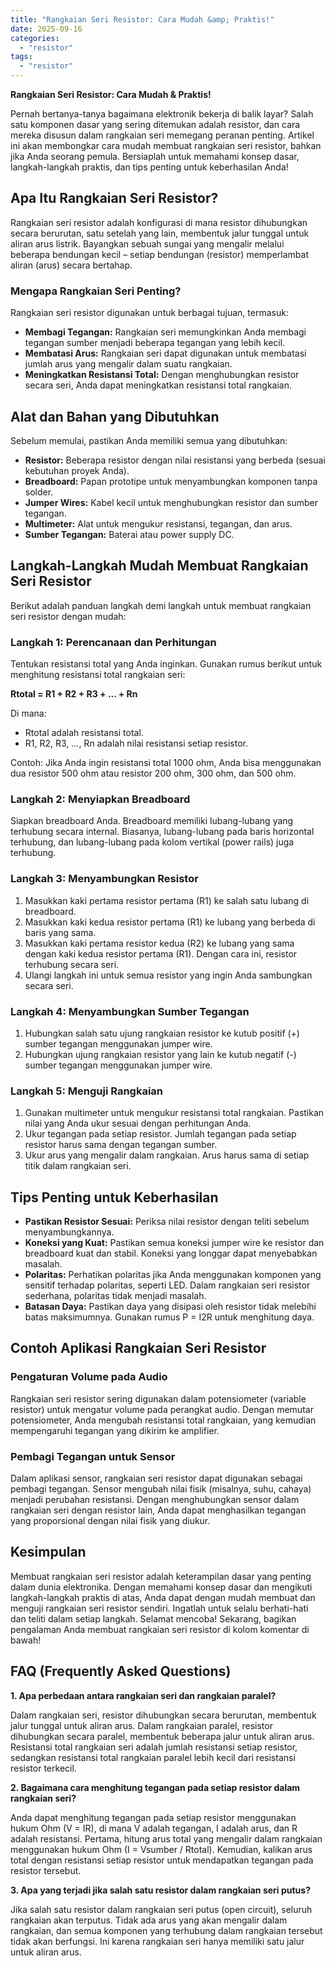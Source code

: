 ```yaml
---
title: "Rangkaian Seri Resistor: Cara Mudah &amp; Praktis!"
date: 2025-09-16
categories: 
  - "resistor"
tags: 
  - "resistor"
---
```


**Rangkaian Seri Resistor: Cara Mudah & Praktis!**

Pernah bertanya-tanya bagaimana elektronik bekerja di balik layar? Salah satu komponen dasar yang sering ditemukan adalah resistor, dan cara mereka disusun dalam rangkaian seri memegang peranan penting. Artikel ini akan membongkar cara mudah membuat rangkaian seri resistor, bahkan jika Anda seorang pemula. Bersiaplah untuk memahami konsep dasar, langkah-langkah praktis, dan tips penting untuk keberhasilan Anda!

## Apa Itu Rangkaian Seri Resistor?

Rangkaian seri resistor adalah konfigurasi di mana resistor dihubungkan secara berurutan, satu setelah yang lain, membentuk jalur tunggal untuk aliran arus listrik. Bayangkan sebuah sungai yang mengalir melalui beberapa bendungan kecil – setiap bendungan (resistor) memperlambat aliran (arus) secara bertahap.

### Mengapa Rangkaian Seri Penting?

Rangkaian seri resistor digunakan untuk berbagai tujuan, termasuk:

- **Membagi Tegangan:** Rangkaian seri memungkinkan Anda membagi tegangan sumber menjadi beberapa tegangan yang lebih kecil.
- **Membatasi Arus:** Rangkaian seri dapat digunakan untuk membatasi jumlah arus yang mengalir dalam suatu rangkaian.
- **Meningkatkan Resistansi Total:** Dengan menghubungkan resistor secara seri, Anda dapat meningkatkan resistansi total rangkaian.

## Alat dan Bahan yang Dibutuhkan

Sebelum memulai, pastikan Anda memiliki semua yang dibutuhkan:

- **Resistor:** Beberapa resistor dengan nilai resistansi yang berbeda (sesuai kebutuhan proyek Anda).
- **Breadboard:** Papan prototipe untuk menyambungkan komponen tanpa solder.
- **Jumper Wires:** Kabel kecil untuk menghubungkan resistor dan sumber tegangan.
- **Multimeter:** Alat untuk mengukur resistansi, tegangan, dan arus.
- **Sumber Tegangan:** Baterai atau power supply DC.

## Langkah-Langkah Mudah Membuat Rangkaian Seri Resistor

Berikut adalah panduan langkah demi langkah untuk membuat rangkaian seri resistor dengan mudah:

### Langkah 1: Perencanaan dan Perhitungan

Tentukan resistansi total yang Anda inginkan. Gunakan rumus berikut untuk menghitung resistansi total rangkaian seri:

**Rtotal = R1 + R2 + R3 + ... + Rn**

Di mana:

- Rtotal adalah resistansi total.
- R1, R2, R3, ..., Rn adalah nilai resistansi setiap resistor.

Contoh: Jika Anda ingin resistansi total 1000 ohm, Anda bisa menggunakan dua resistor 500 ohm atau resistor 200 ohm, 300 ohm, dan 500 ohm.

### Langkah 2: Menyiapkan Breadboard

Siapkan breadboard Anda. Breadboard memiliki lubang-lubang yang terhubung secara internal. Biasanya, lubang-lubang pada baris horizontal terhubung, dan lubang-lubang pada kolom vertikal (power rails) juga terhubung.

### Langkah 3: Menyambungkan Resistor

1. Masukkan kaki pertama resistor pertama (R1) ke salah satu lubang di breadboard.
2. Masukkan kaki kedua resistor pertama (R1) ke lubang yang berbeda di baris yang sama.
3. Masukkan kaki pertama resistor kedua (R2) ke lubang yang sama dengan kaki kedua resistor pertama (R1). Dengan cara ini, resistor terhubung secara seri.
4. Ulangi langkah ini untuk semua resistor yang ingin Anda sambungkan secara seri.

### Langkah 4: Menyambungkan Sumber Tegangan

1. Hubungkan salah satu ujung rangkaian resistor ke kutub positif (+) sumber tegangan menggunakan jumper wire.
2. Hubungkan ujung rangkaian resistor yang lain ke kutub negatif (-) sumber tegangan menggunakan jumper wire.

### Langkah 5: Menguji Rangkaian

1. Gunakan multimeter untuk mengukur resistansi total rangkaian. Pastikan nilai yang Anda ukur sesuai dengan perhitungan Anda.
2. Ukur tegangan pada setiap resistor. Jumlah tegangan pada setiap resistor harus sama dengan tegangan sumber.
3. Ukur arus yang mengalir dalam rangkaian. Arus harus sama di setiap titik dalam rangkaian seri.

## Tips Penting untuk Keberhasilan

- **Pastikan Resistor Sesuai:** Periksa nilai resistor dengan teliti sebelum menyambungkannya.
- **Koneksi yang Kuat:** Pastikan semua koneksi jumper wire ke resistor dan breadboard kuat dan stabil. Koneksi yang longgar dapat menyebabkan masalah.
- **Polaritas:** Perhatikan polaritas jika Anda menggunakan komponen yang sensitif terhadap polaritas, seperti LED. Dalam rangkaian seri resistor sederhana, polaritas tidak menjadi masalah.
- **Batasan Daya:** Pastikan daya yang disipasi oleh resistor tidak melebihi batas maksimumnya. Gunakan rumus P = I2R untuk menghitung daya.

## Contoh Aplikasi Rangkaian Seri Resistor

### Pengaturan Volume pada Audio

Rangkaian seri resistor sering digunakan dalam potensiometer (variable resistor) untuk mengatur volume pada perangkat audio. Dengan memutar potensiometer, Anda mengubah resistansi total rangkaian, yang kemudian mempengaruhi tegangan yang dikirim ke amplifier.

### Pembagi Tegangan untuk Sensor

Dalam aplikasi sensor, rangkaian seri resistor dapat digunakan sebagai pembagi tegangan. Sensor mengubah nilai fisik (misalnya, suhu, cahaya) menjadi perubahan resistansi. Dengan menghubungkan sensor dalam rangkaian seri dengan resistor lain, Anda dapat menghasilkan tegangan yang proporsional dengan nilai fisik yang diukur.

## Kesimpulan

Membuat rangkaian seri resistor adalah keterampilan dasar yang penting dalam dunia elektronika. Dengan memahami konsep dasar dan mengikuti langkah-langkah praktis di atas, Anda dapat dengan mudah membuat dan menguji rangkaian seri resistor sendiri. Ingatlah untuk selalu berhati-hati dan teliti dalam setiap langkah. Selamat mencoba! Sekarang, bagikan pengalaman Anda membuat rangkaian seri resistor di kolom komentar di bawah!

## FAQ (Frequently Asked Questions)

**1\. Apa perbedaan antara rangkaian seri dan rangkaian paralel?**

Dalam rangkaian seri, resistor dihubungkan secara berurutan, membentuk jalur tunggal untuk aliran arus. Dalam rangkaian paralel, resistor dihubungkan secara paralel, membentuk beberapa jalur untuk aliran arus. Resistansi total rangkaian seri adalah jumlah resistansi setiap resistor, sedangkan resistansi total rangkaian paralel lebih kecil dari resistansi resistor terkecil.

**2\. Bagaimana cara menghitung tegangan pada setiap resistor dalam rangkaian seri?**

Anda dapat menghitung tegangan pada setiap resistor menggunakan hukum Ohm (V = IR), di mana V adalah tegangan, I adalah arus, dan R adalah resistansi. Pertama, hitung arus total yang mengalir dalam rangkaian menggunakan hukum Ohm (I = Vsumber / Rtotal). Kemudian, kalikan arus total dengan resistansi setiap resistor untuk mendapatkan tegangan pada resistor tersebut.

**3\. Apa yang terjadi jika salah satu resistor dalam rangkaian seri putus?**

Jika salah satu resistor dalam rangkaian seri putus (open circuit), seluruh rangkaian akan terputus. Tidak ada arus yang akan mengalir dalam rangkaian, dan semua komponen yang terhubung dalam rangkaian tersebut tidak akan berfungsi. Ini karena rangkaian seri hanya memiliki satu jalur untuk aliran arus.

